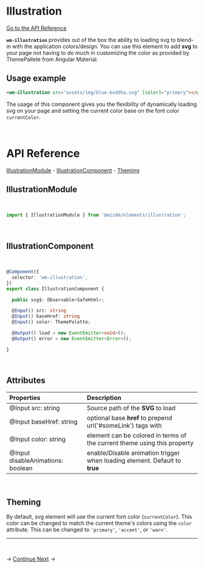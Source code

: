 <!-- toc: docs/reference.json -->

# Illustration

[Go to the API Reference](#api-reference)

**`wm-illustration`** provides out of the box the ability to loading svg to blend-in with the application colors/design. You can use this element to add **svg** to your page not having to do much in customizing the color as provided by ThemePallete from Angular Material.

## Usage example
```html
<wm-illustration src="assets/img/blue-buddha.svg" [color]="primary"></wm-illustration>
```
The usage of this component gives you the flexibility of dynamically loading svg on your page and setting the current color base on the font color `currentColor`. 

&nbsp;  

# API Reference
[IllustrationModule](#illustrationmodule) - [IllustrationComponent](#illustrationcomponent) - [Theming](#theming)

## IllustrationModule
&nbsp;  

```typescript
import { IllustrationModule } from '@wizdm/elements/illustration';

```
&nbsp;  

## IllustrationComponent
&nbsp;

```typescript
@Component({
  selector: 'wm-illustration',
})
export class IllustrationComponent {

  public svg$: Observable<SafeHtml>;

  @Input() src: string
  @Input() baseHref: string
  @Input() color: ThemePalette;

  @Output() load = new EventEmitter<void>();
  @Output() error = new EventEmitter<Error>();

}

```

&nbsp;  

## Attributes

| **Properties**                    | **Description**                                                            |
| :-------------------------------- | :------------------------------------------------------------------------- |
| @Input src: string                | Source path of the **SVG** to load                                         |
| @Input baseHref: string           | optional base **href** to prepend url('#someLink') tags with               |
| @Input color: string              | element can be colored in terms of the current theme using this property   |
| @Input disableAnimations: boolean | enable/Disable animation trigger when loading element. Default to **true** |

&nbsp;  

## Theming
By default, svg element will use the current font color (`currentColor`). This color can be changed to
match the current theme's colors using the `color` attribute. This can be changed to
`'primary'`, `'accent'`, or `'warn'`.

---

&nbsp;  

->
[Continue Next](docs/toc?go=next) 
-> 
